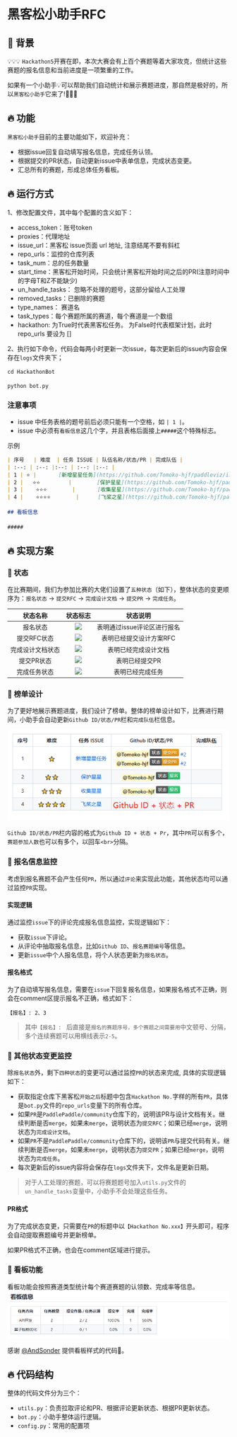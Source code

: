 # 黑客松小助手RFC

## 📄 背景

💡💡💡 `Hackathon5`开赛在即，本次大赛会有上百个赛题等着大家攻克，但统计这些赛题的报名信息和当前进度是一项繁重的工作。

如果有一个小助手💡可以帮助我们自动统计和展示赛题进度，那自然是极好的，所以`黑客松小助手`它来了!🎉🎉🎉

## 🔥 功能

`黑客松小助手`目前的主要功能如下，欢迎补充：

* 根据issue回复自动填写报名信息，完成任务认领。
* 根据提交的PR状态，自动更新issue中表单信息，完成状态变更。
* 汇总所有的赛题，形成总体任务看板。

## 🔥 运行方式
1、修改配置文件，其中每个配置的含义如下：
* access_token：账号token
* proxies：代理地址
* issue_url：黑客松 issue页面 url 地址, 注意结尾不要有斜杠
* repo_urls：监控的仓库列表
* task_num：总的任务数量
* start_time：黑客松开始时间，只会统计黑客松开始时间之后的PR(注意时间中的字母T和Z不能缺少)
* un_handle_tasks： 忽略不处理的题号，这部分留给人工处理
* removed_tasks：已删除的赛题
* type_names： 赛道名
* task_types：每个赛题所属的赛道，每个赛道是一个数组
* hackathon: 为True时代表黑客松任务。 为False时代表框架计划，此时 repo_urls 要设为 []

2、执行如下命令，代码会每两小时更新一次issue，每次更新后的issue内容会保存在`logs`文件夹下；
```shell
cd HackathonBot

python bot.py
```

### 注意事项
* issue 中任务表格的题号前后必须只能有一个空格，如 `| 1 |`。
* issue 中必须有`看板信息`这几个字，并且表格后面接上`#####`这个特殊标志。

示例
```markdown
| 序号   | 难度  | 任务 ISSUE | 队伍名称/状态/PR | 完成队伍 |
| :--: | :--: |:--: | :--: |:--: |
| 1 | ⭐ |       [新增星星任务](https://github.com/Tomoko-hjf/paddleviz/issues/1)         |           |           |
| 2 |   ⭐⭐         |        [保护星星](https://github.com/Tomoko-hjf/paddleviz/issues/1)         |           |           |
| 3 |    ⭐⭐⭐        |       [收集星星](https://github.com/Tomoko-hjf/paddleviz/issues/1)          |           |           |
| 4 |    ⭐⭐⭐⭐        |      [飞桨之星](https://github.com/Tomoko-hjf/paddleviz/issues/1)          |           |           |

## 看板信息

#####
```

## 🔥 实现方案

### 🚀 状态

在比赛期间，我们为参加比赛的大佬们设置了`五种状态`（如下），整体状态的变更顺序为：`报名状态` -> `提交RFC` -> `完成设计文档` -> `提交PR` -> `完成任务`。 

|     状态名称     |                           状态标志                           |          状态说明           |
| :--------------: | :----------------------------------------------------------: | :-------------------------: |
|     报名状态     | <img src="https://img.shields.io/badge/状态-报名-2ECC71" />  | 表明通过issue评论区进行报名 |
|   提交RFC状态    | <img src="https://img.shields.io/badge/状态-提交RFC-F1C40F" /> |   表明已经提交设计方案RFC   |
| 完成设计文档状态 | <img src="https://img.shields.io/badge/状态-完成设计文档-3498DB" /> |    表明已经完成设计文档     |
|    提交PR状态    | <img src="https://img.shields.io/badge/状态-提交PR-F39C12" /> |       表明已经提交PR        |
|   完成任务状态   | <img src="https://img.shields.io/badge/状态-完成任务-9B59B6" /> |      表明已经完成任务       |

### 🚀 榜单设计

为了更好地展示赛题进度，我们设计了榜单。整体的榜单设计如下，比赛进行期间，小助手会自动更新`Github ID/状态/PR`栏和`完成队伍`栏信息。

![image-20230729121046527](./images/1.png)

`Github ID/状态/PR`栏内容的格式为`Github ID + 状态 + Pr`，其中`PR`可以有多个，`赛题参加人数`也可以有多个，以回车`<br>`分隔。

### 🚀 报名信息监控

考虑到报名赛题不会产生任何`PR`，所以通过`评论`来实现此功能，其他状态均可以通过监控`PR`实现。

#### 实现逻辑

通过监控`issue`下的评论完成报名信息监控，实现逻辑如下：

* 获取`issue`下评论。
* 从评论中抽取报名信息，比如`Github ID`、`报名赛题编号`等信息。
* 更新`issue`中个人报名信息，将个人状态更新为`报名状态`。

#### 报名格式

为了自动填写报名信息，需要在`issue`下回复报名信息，如果报名格式不正确，则会在comment区提示报名不正确，格式如下：

```
【报名】: 2、3
```

> 其中`【报名】: ` 后直接是`报名的赛题序号，多个赛题之间需要用`中文顿号、分隔，多个连续赛题可以用横线表示`2-5`。

### 🚀 其他状态变更监控

除`报名状态`外，剩下`四种状态`的变更可以通过监控`PR`的状态来完成, 具体的实现逻辑如下：

* 获取指定仓库下黑客松`开始之后`标题中包含`Hackathon No.`字样的所有`PR`，具体是`bot.py`文件的`repo_urls`变量下的所有仓库。
* 如果`PR`是`PaddlePaddle/community`仓库下的，说明该PR与设计文档有关。继续判断是否`merge`，如果未`merge`，说明状态为`提交RFC`；如果已经`merge`，说明状态为`完成设计文档`。
* 如果`PR`不是`PaddlePaddle/community`仓库下的，说明该`PR`与提交代码有关。继续判断是否`merge`，如果未`merge`，说明状态为`提交PR`；如果已经`merge`，说明状态为`完成任务`。
* 每次更新后的issue内容将会保存在`logs`文件夹下，文件名是更新日期。

> 对于人工处理的赛题，可以将赛题题号加入`utils.py`文件的`un_handle_tasks`变量中，小助手不会处理这些任务。

#### PR格式

为了完成状态变更，只需要在`PR`的标题中以`【Hackathon No.xxx】`开头即可，程序会自动提取赛题编号并更新榜单。

如果PR格式不正确，也会在comment区域进行提示。

### 🚀 看板功能
看板功能会按照赛道类型统计每个赛道赛题的认领数、完成率等信息。
![img](./images/board.png)

感谢 [@AndSonder](https://github.com/AndSonder) 提供看板样式的代码🍻。

## 🔥 代码结构

整体的代码文件分为三个：

* `utils.py`：负责拉取评论和PR、根据评论更新状态、根据PR更新状态。
* `bot.py`：小助手整体运行逻辑。
* `config.py`：常用的配置项


